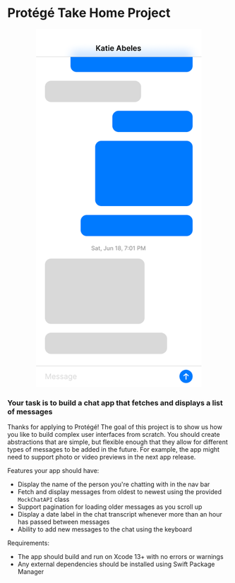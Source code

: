 # Protégé Take Home Project

<center><img src="ProtegeTakeHome/Preview Content/Preview Assets.xcassets/Wireframe.imageset/Wireframe.png" alt="Wireframe" width="375" height="812"></center>

### Your task is to build a chat app that fetches and displays a list of messages

Thanks for applying to Protégé! The goal of this project is to show us how you like to build complex user interfaces from scratch. You should create abstractions that are simple, but flexible enough that they allow for different types of messages to be added in the future. For example, the app might need to support photo or video previews in the next app release.

Features your app should have:

* Display the name of the person you're chatting with in the nav bar
* Fetch and display messages from oldest to newest using the provided `MockChatAPI` class
* Support pagination for loading older messages as you scroll up
* Display a date label in the chat transcript whenever more than an hour has passed between messages
* Ability to add new messages to the chat using the keyboard

Requirements:

* The app should build and run on Xcode 13+ with no errors or warnings
* Any external dependencies should be installed using Swift Package Manager
